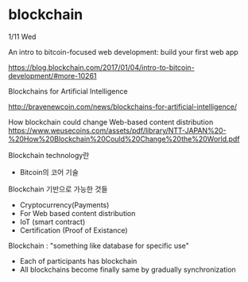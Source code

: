 # blockchain

1/11 Wed

An intro to bitcoin-focused web development: build your first web app 

 https://blog.blockchain.com/2017/01/04/intro-to-bitcoin-development/#more-10261

Blockchains for Artificial Intelligence 

 http://bravenewcoin.com/news/blockchains-for-artificial-intelligence/


How blockchain could change Web-based content distribution 
https://www.weusecoins.com/assets/pdf/library/NTT-JAPAN%20-%20How%20Blockchain%20Could%20Change%20the%20World.pdf

Blockchain technology란
- Bitcoin의 코어 기술

Blockchain 기반으로 가능한 것들
- Cryptocurrency(Payments)
- For Web based content distribution
- IoT (smart contract)
- Certification (Proof of Existance)

Blockchain : "something like database for specific use" 
- Each of participants has blockchain
- All blockchains become finally same by gradually synchronization

